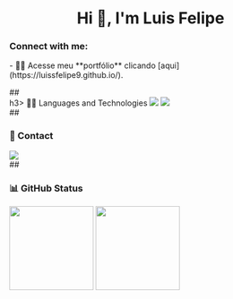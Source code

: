 <h1 align="center">Hi 👋, I'm Luis Felipe</h1>
<h3 align="left">Connect with me:</h3>
- 👨‍💻 Acesse meu **portfólio** clicando [aqui](https://luissfelipe9.github.io/).
<p align="left">
</p>
##
<div>
h3> 👩‍💻 Languages and Technologies</h3>
  <img src="https://img.shields.io/badge/HTML5-E34F26?style=for-the-badge&logo=html5&logoColor=white" />
  <img src="https://img.shields.io/badge/CSS3-1572B6?style=for-the-badge&logo=css3&logoColor=white" />  
</div>
 ##
<div>
  <h3> 💬 Contact</h3>
  <a href="https://www.linkedin.com/in/luis-felipe9/" target="_blank"><img src="https://img.shields.io/badge/-LinkedIn-%230077B5?style=for-the-badge&logo=linkedin&logoColor=white" target="_blank"></a>    
</div>
##
<div>
  <h3> 📊 GitHub Status</h3>
<img height="150em" src="https://github-readme-stats.vercel.app/api?username=LuissFelipe9&show_icons=true&theme=tokyonight&include_all_commits=true&count_private=true"/>
  <img height="150em" src="https://github-readme-stats.vercel.app/api/top-langs/?username=LuissFelipe9&layout=compact&langs_count=7&theme=tokyonight"/>
</div>

